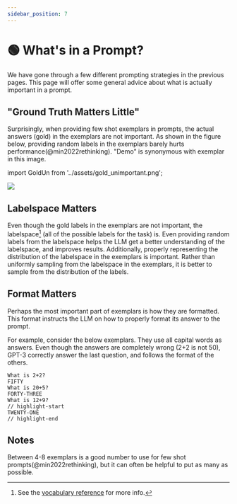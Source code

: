 ```yaml
---
sidebar_position: 7
---
```


# 🟢 What's in a Prompt?

We have gone through a few different prompting strategies in the previous pages.
This page will offer some general advice about what is actually important in a prompt.


## "Ground Truth Matters Little"


Surprisingly, when providing few shot exemplars in prompts, the actual answers (gold)
in the exemplars are not important. As shown in the figure below, providing random
labels in the exemplars barely hurts performance(@min2022rethinking). "Demo" is synonymous
with exemplar in this image.

import GoldUn from '../assets/gold_unimportant.png';

<div style={{textAlign: 'center'}}>
  <img src={GoldUn} style={{width: "750px"}} />
</div>

## Labelspace Matters

Even though the gold labels in the exemplars are not important, the labelspace[^labelspace] 
(all of the possible labels for the task) is.
Even providing random labels from the labelspace helps the LLM get a better understanding
of the labelspace, and improves results. Additionally, properly representing the 
distribution of the labelspace in the exemplars is important. Rather than uniformly
sampling from the labelspace in the exemplars, it is better to sample from the distribution of the
labels.

## Format Matters

Perhaps the most important part of exemplars is how they are formatted. This
format instructs the LLM on how to properly format its answer to the prompt.

For example, consider the below exemplars. They use all capital words as answers.
Even though the answers are completely wrong (2+2 is not 50), GPT-3 correctly answer
the last question, and follows the format of the others.

```text
What is 2+2? 
FIFTY
What is 20+5?
FORTY-THREE
What is 12+9?
// highlight-start
TWENTY-ONE
// highlight-end
```

## Notes

Between 4-8 exemplars is a good number to use for few shot prompts(@min2022rethinking),
but it can often be helpful to put as many as possible.

[^labelspace]: See the [vocabulary reference](http://localhost:3000/docs/vocabulary#labels) for more info.